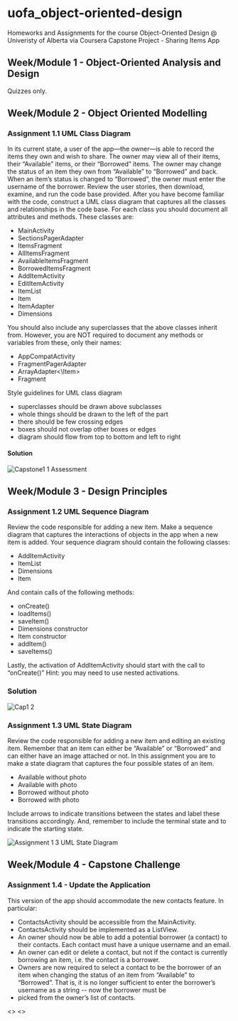 # uofa_object-oriented-design

Homeworks and Assignments for the course Object-Oriented Design @ Univeristy of Alberta via Coursera 
Capstone Project - Sharing Items App

## Week/Module 1 - Object-Oriented Analysis and Design

Quizzes only.

## Week/Module 2 - Object Oriented Modelling

### Assignment 1.1 UML Class Diagram

In its current state, a user of the app—the owner—is able to record the items they own and wish to share.
The owner may view all of their items, their “Available” items, or their “Borrowed” items.
The owner may change the status of an item they own from “Available” to “Borrowed” and back.
When an item’s status is changed to “Borrowed”, the owner must enter the username of the borrower.
Review the user stories, then download, examine, and run the code base provided.
After you have become familiar with the code, construct a UML class diagram that captures all the classes and relationships in the code base. For each class you should document all attributes and methods.
These classes are:

- MainActivity
- SectionsPagerAdapter
- ItemsFragment
- AllItemsFragment
- AvailableItemsFragment
- BorrowedItemsFragment
- AddItemActivity
- EditItemActivity
- ItemList
- Item
- ItemAdapter
- Dimensions

You should also include any superclasses that the above classes inherit from. However, you are NOT required to document any methods or variables from these, only their names:

- AppCompatActivity
- FragmentPagerAdapter
- ArrayAdapter<\Item>
- Fragment

Style guidelines for UML class diagram

- superclasses should be drawn above subclasses
- whole things should be drawn to the left of the part
- there should be few crossing edges
- boxes should not overlap other boxes or edges
- diagram should flow from top to bottom and left to right

#### Solution

![Capstone1 1 Assessment](https://github.com/theo-retical/uofa_object-oriented-design/assets/98850030/3d208973-5ae0-4d42-83f6-7da82df04992)


## Week/Module 3 - Design Principles

### Assignment 1.2 UML Sequence Diagram

Review the code responsible for adding a new item.
Make a sequence diagram that captures the interactions of objects in the app when a new item is added.
Your sequence diagram should contain the following classes:
 
- AddItemActivity
- ItemList
- Dimensions
- Item

And contain calls of the following methods:

- onCreate()
- loadItems()
- saveItem()
- Dimensions constructor
- Item constructor
- addItem()
- saveItems()
 
Lastly, the activation of AddItemActivity should start with the call to “onCreate()”
Hint: you may need to use nested activations.

### Solution

![Cap1 2](https://github.com/theo-retical/uofa_object-oriented-design/assets/98850030/621ae68d-3f23-46ef-b5c5-21a29d9c82fd)

### Assignment 1.3 UML State Diagram

Review the code responsible for adding a new item and editing an existing item.
Remember that an item can either be “Available” or “Borrowed” and can either have an image attached or not.
In this assignment you are to make a state diagram that captures the four possible states of an item.

- Available without photo
- Available with photo
- Borrowed without photo
- Borrowed with photo

Include arrows to indicate transitions between the states and label these transitions accordingly. And, remember to include the terminal state and to indicate the starting state.

![Assignment 1 3 UML State Diagram](https://github.com/theo-retical/uofa_object-oriented-design/assets/98850030/77404739-0d95-4360-90e6-54d8121507d9)


## Week/Module 4 - Capstone Challenge

### Assignment 1.4 - Update the Application

This version of the app should accommodate the new contacts feature. In particular:

- ContactsActivity should be accessible from the MainActivity.
- ContactsActivity should be implemented as a ListView.
- An owner should now be able to add a potential borrower (a contact) to their contacts. Each contact must have a unique username and an email.
- An owner can edit or delete a contact, but not if the contact is currently borrowing an item, i.e. the contact is a borrower.
- Owners are now required to select a contact to be the borrower of an item when changing the status of an item from “Available” to “Borrowed”. That is, it is no longer sufficient to enter the borrower’s username as a string -- now the borrower must be
- picked from the owner’s list of contacts.

<<Contacts Code>>
<<Contacts List Code>>
